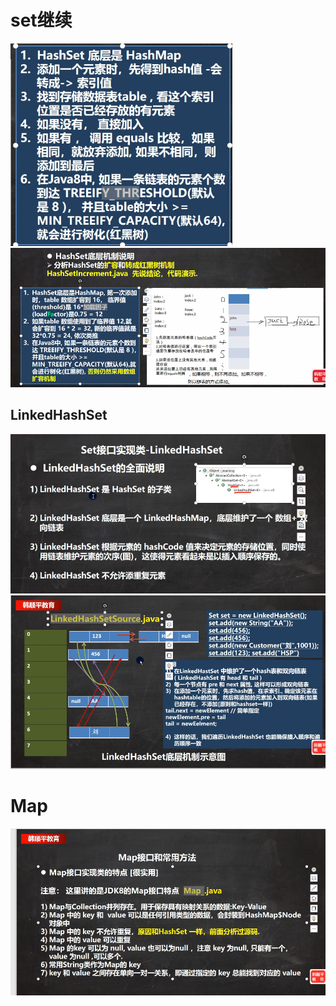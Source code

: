 # set继续
![输入图片说明](/imgs/2024-07-18/zyYMyEjB3P5qUhKa.png)
![输入图片说明](/imgs/2024-07-18/qkheI5p2t8gRdOgf.png)

## LinkedHashSet
![输入图片说明](/imgs/2024-07-18/iBPmgXs6QVSGiPfH.png)
![输入图片说明](/imgs/2024-07-18/pVAGYqogECdOvhN7.png)

# Map
![输入图片说明](/imgs/2024-07-18/wAE2sm7mDtB9Bdd5.png)                                                                                                                     
<!--stackedit_data:
eyJoaXN0b3J5IjpbNzg3MjAyMzQsMTMwMTc0ODQwNSw0NDM1NT
M4NDAsLTE2OTQ4NTc0NzQsLTE5NzA4NDUzNTMsLTEyMDM5NjY5
NDFdfQ==
-->